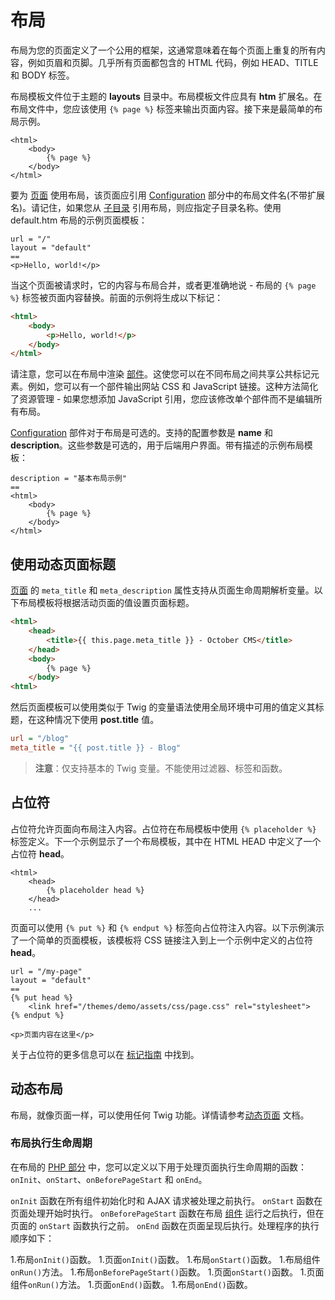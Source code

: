 # 布局

布局为您的页面定义了一个公用的框架，这通常意味着在每个页面上重复的所有内容，例如页眉和页脚。几乎所有页面都包含的 HTML 代码，例如 HEAD、TITLE 和 BODY 标签。

布局模板文件位于主题的 **layouts** 目录中。布局模板文件应具有 **htm** 扩展名。在布局文件中，您应该使用 `{% page %}` 标签来输出页面内容。接下来是最简单的布局示例。

```twig
<html>
    <body>
        {% page %}
    </body>
</html>
```

要为 [页面](pages.md) 使用布局，该页面应引用 [Configuration](themes.md#oc-configuration-section) 部分中的布局文件名(不带扩展名)。请记住，如果您从 [子目录](themes.md#oc-subdirectories) 引用布局，则应指定子目录名称。使用 default.htm 布局的示例页面模板：

```
url = "/"
layout = "default"
==
<p>Hello, world!</p>
```

当这个页面被请求时，它的内容与布局合并，或者更准确地说 - 布局的 `{% page %}` 标签被页面内容替换。前面的示例将生成以下标记：

```html
<html>
    <body>
        <p>Hello, world!</p>
    </body>
</html>
```

请注意，您可以在布局中渲染 [部件](partials.md)。这使您可以在不同布局之间共享公共标记元素。例如，您可以有一个部件输出网站 CSS 和 JavaScript 链接。这种方法简化了资源管理 - 如果您想添加 JavaScript 引用，您应该修改单个部件而不是编辑所有布局。

[Configuration](themes.md#oc-configuration-section) 部件对于布局是可选的。支持的配置参数是 **name** 和 **description**。这些参数是可选的，用于后端用户界面。带有描述的示例布局模板：

```twig
description = "基本布局示例"
==
<html>
    <body>
        {% page %}
    </body>
</html>
```

## 使用动态页面标题

[页面](pages.md) 的 `meta_title` 和 `meta_description` 属性支持从页面生命周期解析变量。以下布局模板将根据活动页面的值设置页面标题。

```html
<html>
    <head>
        <title>{{ this.page.meta_title }} - October CMS</title>
    </head>
    <body>
        {% page %}
    </body>
<html>
```

然后页面模板可以使用类似于 Twig 的变量语法使用全局环境中可用的值定义其标题，在这种情况下使用 **post.title** 值。

```ini
url = "/blog"
meta_title = "{{ post.title }} - Blog"
```

> **注意**：仅支持基本的 Twig 变量。不能使用过滤器、标签和函数。

## 占位符

占位符允许页面向布局注入内容。占位符在布局模板中使用 `{% placeholder %}` 标签定义。下一个示例显示了一个布局模板，其中在 HTML HEAD 中定义了一个占位符 **head**。

```twig
<html>
    <head>
        {% placeholder head %}
    </head>
    ...
```

页面可以使用 `{% put %}` 和 `{% endput %}` 标签向占位符注入内容。以下示例演示了一个简单的页面模板，该模板将 CSS 链接注入到上一个示例中定义的占位符 **head**。

```
url = "/my-page"
layout = "default"
==
{% put head %}
    <link href="/themes/demo/assets/css/page.css" rel="stylesheet">
{% endput %}

<p>页面内容在这里</p>
```

关于占位符的更多信息可以在 [标记指南](../markup/tag-placeholder.md) 中找到。

## 动态布局

布局，就像页面一样，可以使用任何 Twig 功能。详情请参考[动态页面](pages.md#oc-dynamic-pages) 文档。

### 布局执行生命周期

在布局的 [PHP 部分](themes.md#oc-php-section) 中，您可以定义以下用于处理页面执行生命周期的函数：`onInit`、`onStart`、`onBeforePageStart` 和 `onEnd`。

`onInit` 函数在所有组件初始化时和 AJAX 请求被处理之前执行。 `onStart` 函数在页面处理开始时执行。 `onBeforePageStart` 函数在布局 [组件](components.md) 运行之后执行，但在页面的 `onStart` 函数执行之前。 `onEnd` 函数在页面呈现后执行。处理程序的执行顺序如下：

1.布局`onInit()`函数。
1.页面`onInit()`函数。
1.布局`onStart()`函数。
1.布局组件`onRun()`方法。
1.布局`onBeforePageStart()`函数。
1.页面`onStart()`函数。
1.页面组件`onRun()`方法。
1.页面`onEnd()`函数。
1.布局`onEnd()`函数。